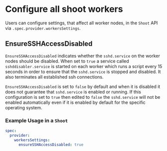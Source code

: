 # Configure all shoot workers

Users can configure settings, that affect all worker nodes, in the `Shoot` API via `.spec.provider.workersSettings`.

## EnsureSSHAccessDisabled

`EnsureSSHAccessDisabled` indicates whether the `sshd.service` on the worker nodes should be disabled. When set to `true` a service called `sshddisabler.service` is started on each worker which runs a script every 15 seconds in order to ensure that the `sshd.service` is stopped and disabled. It also terminates all established ssh connections.

`EnsureSSHAccessDisabled` is set to `false` by default and when it is disabled it does not guarantee that `sshd.service` is enabled or running. If this configuration is set to `true` then edited to `false` the `sshd.service` will not be enabled automatically even if it is enabled by default for the specific operating system.

### Example Usage in a `Shoot`

```yaml
spec:
  provider:
    workersSettings:
      ensureSSHAccessDisabled: true
```
